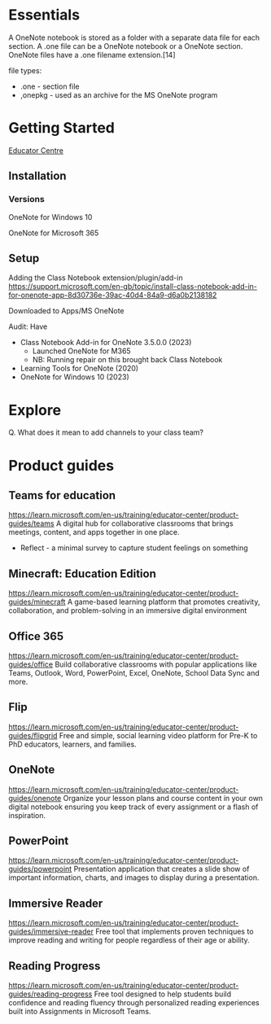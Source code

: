 
# Essentials

A OneNote notebook is stored as a folder with a separate data file for each section. A .one file can be a OneNote notebook or a OneNote section. OneNote files have a .one filename extension.[14]

file types:
- .one - section file
- ,onepkg - used as an archive for the MS OneNote program


# Getting Started

[Educator Centre](https://learn.microsoft.com/en-us/training/educator-center/?source=mec%3Fsource%3Dmec)


## Installation
### Versions

OneNote for Windows 10



OneNote for Microsoft 365



## Setup



Adding the Class Notebook extension/plugin/add-in
https://support.microsoft.com/en-gb/topic/install-class-notebook-add-in-for-onenote-app-8d30736e-39ac-40d4-84a9-d6a0b2138182

Downloaded to Apps/MS OneNote

Audit:
Have
- Class Notebook Add-in for OneNote 3.5.0.0 (2023)
	- Launched OneNote for M365
	- NB: Running repair on this brought back Class Notebook
- Learning Tools for OneNote (2020)
- OneNote for Windows 10 (2023)


# Explore

Q. What does it mean to add channels to your class team?


# Product guides

## Teams for education
https://learn.microsoft.com/en-us/training/educator-center/product-guides/teams
A digital hub for collaborative classrooms that brings meetings, content, and apps together in one place.

- Reflect - a minimal survey to capture student feelings on something



## Minecraft: Education Edition
https://learn.microsoft.com/en-us/training/educator-center/product-guides/minecraft
A game-based learning platform that promotes creativity, collaboration, and problem-solving in an immersive digital environment
    
## Office 365
https://learn.microsoft.com/en-us/training/educator-center/product-guides/office
Build collaborative classrooms with popular applications like Teams, Outlook, Word, PowerPoint, Excel, OneNote, School Data Sync and more.

##  Flip
https://learn.microsoft.com/en-us/training/educator-center/product-guides/flipgrid
Free and simple, social learning video platform for Pre-K to PhD educators, learners, and families.

## OneNote
https://learn.microsoft.com/en-us/training/educator-center/product-guides/onenote
Organize your lesson plans and course content in your own digital notebook ensuring you keep track of every assignment or a flash of inspiration.

## PowerPoint
https://learn.microsoft.com/en-us/training/educator-center/product-guides/powerpoint
Presentation application that creates a slide show of important information, charts, and images to display during a presentation.

## Immersive Reader
https://learn.microsoft.com/en-us/training/educator-center/product-guides/immersive-reader
Free tool that implements proven techniques to improve reading and writing for people regardless of their age or ability.

## Reading Progress
https://learn.microsoft.com/en-us/training/educator-center/product-guides/reading-progress
Free tool designed to help students build confidence and reading fluency through personalized reading experiences built into Assignments in Microsoft Teams.
